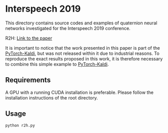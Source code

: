 # Interspeech 2019

This directory contains source codes and examples of quaternion neural networks investigated for the Interspeech 2019 conference.

R2H: [Link to the paper](https://www.researchgate.net/publication/333828348_Real_to_H-Space_Encoder_for_Speech_Recognition)

It is important to notice that the work presented in this paper is part of the [PyTorch-Kaldi](https://github.com/mravanelli/pytorch-kaldi), but was not released within it due to industrial reasons. To reproduce the exact results proposed in this work, it is therefore necessary to combine this simple example to [PyTorch-Kaldi](https://github.com/mravanelli/pytorch-kaldi).

Requirements
------------
A GPU with a running CUDA installation is preferable. Please follow the installation instructions of the root directory.

Usage
------------

```bash
python r2h.py        
```
